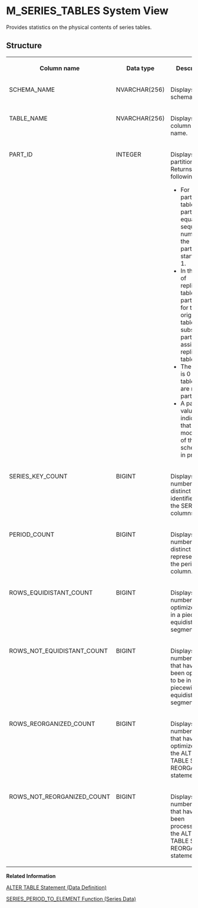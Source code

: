 <!-- loio67f3a4e822a043898bf2c723e0e0f2b1 -->

# M\_SERIES\_TABLES System View

Provides statistics on the physical contents of series tables.



<a name="loio67f3a4e822a043898bf2c723e0e0f2b1___m__s_n_a_p_s_h_o_t_s_1struct_M_SNAPSHOTS"/>

## Structure


<table>
<tr>
<th valign="top">

Column name



</th>
<th valign="top">

Data type



</th>
<th valign="top">

Description



</th>
</tr>
<tr>
<td valign="top">

SCHEMA\_NAME



</td>
<td valign="top">

NVARCHAR\(256\)



</td>
<td valign="top">

Displays the schema name.



</td>
</tr>
<tr>
<td valign="top">

TABLE\_NAME



</td>
<td valign="top">

NVARCHAR\(256\)



</td>
<td valign="top">

Displays the column table name.



</td>
</tr>
<tr>
<td valign="top">

PART\_ID



</td>
<td valign="top">

INTEGER



</td>
<td valign="top">

Displays the partition ID. Returns the following:

-   For partitioned tables, the part ID is equal to the sequential number of the partition, starting at 1.
-   In the case of replicated tables, the part ID is 1 for the original table and subsequent part IDs are assigned to replica tables.
-   The part ID is 0 for tables that are not partitioned.
-   A part ID value of -1 indicates that a modification of the table schema is in progress.



</td>
</tr>
<tr>
<td valign="top">

SERIES\_KEY\_COUNT



</td>
<td valign="top">

BIGINT



</td>
<td valign="top">

Displays the number of distinct series identified by the SERIES KEY columns.



</td>
</tr>
<tr>
<td valign="top">

PERIOD\_COUNT



</td>
<td valign="top">

BIGINT



</td>
<td valign="top">

Displays the number of distinct periods represented in the period column.



</td>
</tr>
<tr>
<td valign="top">

ROWS\_EQUIDISTANT\_COUNT



</td>
<td valign="top">

BIGINT



</td>
<td valign="top">

Displays the number of rows optimized to be in a piecewise equidistant segment.



</td>
</tr>
<tr>
<td valign="top">

ROWS\_NOT\_EQUIDISTANT\_COUNT



</td>
<td valign="top">

BIGINT



</td>
<td valign="top">

Displays the number of rows that have not been optimized to be in a piecewise equidistant segment.



</td>
</tr>
<tr>
<td valign="top">

ROWS\_REORGANIZED\_COUNT



</td>
<td valign="top">

BIGINT



</td>
<td valign="top">

Displays the number of rows that have been optimized by the ALTER TABLE SERIES REORGANIZE statement.



</td>
</tr>
<tr>
<td valign="top">

ROWS\_NOT\_REORGANIZED\_COUNT



</td>
<td valign="top">

BIGINT



</td>
<td valign="top">

Displays the number of rows that have not been processed by the ALTER TABLE SERIES REORGANIZE statement.



</td>
</tr>
</table>

**Related Information**  


[ALTER TABLE Statement \(Data Definition\)](../../010-SQL-Reference/012-SQL-Statements/alter-table-statement-data-definition-20d329a.md "Alters a base or temporary table. See the ALTER VIRTUAL TABLE statement for altering virtual tables.")

[SERIES\_PERIOD\_TO\_ELEMENT Function \(Series Data\)](../../010-SQL-Reference/011-SQL-Functions/series-period-to-element-function-series-data-eb21d79.md "Returns the one-based series element number that the given period value is associated with.")

